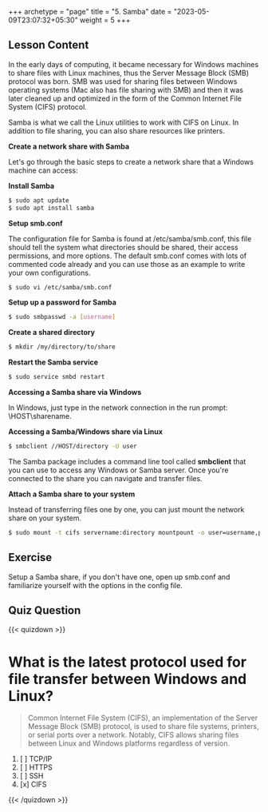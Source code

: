 +++
archetype = "page"
title = "5. Samba"
date = "2023-05-09T23:07:32+05:30"
weight = 5
+++

## Lesson Content

In the early days of computing, it became necessary for Windows machines to share files with Linux machines, thus the Server Message Block (SMB) protocol was born. SMB was used for sharing files between Windows operating systems (Mac also has file sharing with SMB) and then it was later cleaned up and optimized in the form of the Common Internet File System (CIFS) protocol. 

Samba is what we call the Linux utilities to work with CIFS on Linux. In addition to file sharing, you can also share resources like printers. 

**Create a network share with Samba**

Let's go through the basic steps to create a network share that a Windows machine can access:

**Install Samba**

```bash
$ sudo apt update
$ sudo apt install samba
```

**Setup smb.conf**

The configuration file for Samba is found at /etc/samba/smb.conf, this file should tell the system what directories should be shared, their access permissions, and more options. The default smb.conf comes with lots of commented code already and you can use those as an example to write your own configurations.


```bash
$ sudo vi /etc/samba/smb.conf
```

**Setup up a password for Samba**

```bash
$ sudo smbpasswd -a [username]
```

**Create a shared directory**

```bash
$ mkdir /my/directory/to/share
```

**Restart the Samba service**

```bash
$ sudo service smbd restart
```

**Accessing a Samba share via Windows**

In Windows, just type in the network connection in the run prompt: \\HOST\sharename.

**Accessing a Samba/Windows share via Linux**

```bash
$ smbclient //HOST/directory -U user
```


The Samba package includes a command line tool called **smbclient** that you can use to access any Windows or Samba server. Once you're connected to the share you can navigate and transfer files.

**Attach a Samba share to your system**

Instead of transferring files one by one, you can just mount the network share on your system.


```bash
$ sudo mount -t cifs servername:directory mountpount -o user=username,pass=password
```


## Exercise

Setup a Samba share, if you don't have one, open up smb.conf and familiarize yourself with the options in the config file.

## Quiz Question

{{< quizdown >}}

# What is the latest protocol used for file transfer between Windows and Linux?

> Common Internet File System (CIFS), an implementation of the Server Message Block (SMB) protocol, is used to share file systems, printers, or serial ports over a network. Notably, CIFS allows sharing files between Linux and Windows platforms regardless of version.

1. [ ] TCP/IP
2. [ ] HTTPS
3. [ ] SSH
4. [x] CIFS

{{< /quizdown >}}

